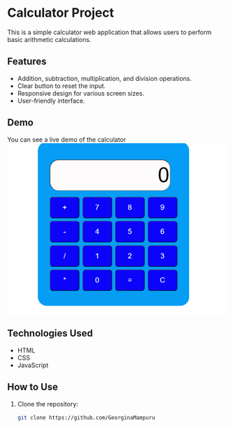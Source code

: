 # Calculator Project

This is a simple calculator web application that allows users to perform basic arithmetic calculations.

## Features

- Addition, subtraction, multiplication, and division operations.
- Clear button to reset the input.
- Responsive design for various screen sizes.
- User-friendly interface.

## Demo

You can see a live demo of the calculator ![alt text](image.png)

## Technologies Used

- HTML
- CSS
- JavaScript

## How to Use

1. Clone the repository:

   ```bash
   git clone https://github.com/GeorginaMampuru
   ```

